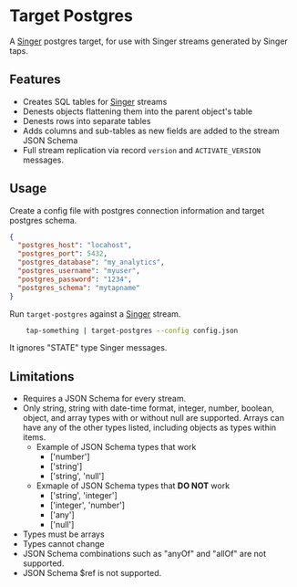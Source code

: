 # Target Postgres

A [Singer](https://singer.io/) postgres target, for use with Singer streams generated by Singer taps.

## Features

- Creates SQL tables for [Singer](https://singer.io) streams
- Denests objects flattening them into the parent object's table
- Denests rows into separate tables
- Adds columns and sub-tables as new fields are added to the stream JSON Schema
- Full stream replication via record `version` and `ACTIVATE_VERSION` messages.

## Usage

Create a config file with postgres connection information and target postgres schema.

```json
{
  "postgres_host": "locahost",
  "postgres_port": 5432,
  "postgres_database": "my_analytics",
  "postgres_username": "myuser",
  "postgres_password": "1234",
  "postgres_schema": "mytapname"
}
```

Run `target-postgres` against a [Singer](https://singer.io) stream.

```sh
	tap-something | target-postgres --config config.json
```

It ignores "STATE" type Singer messages.

## Limitations
- Requires a JSON Schema for every stream.
- Only string, string with date-time format, integer, number, boolean, object, and array types with or without null are supported. Arrays can have any of the other types listed, including objects as types within items. 
    - Example of JSON Schema types that work
        - ['number']
        - ['string']
        - ['string', 'null']
    - Exmaple of JSON Schema types that **DO NOT** work
        - ['string', 'integer']
        - ['integer', 'number']
        - ['any']
        - ['null']
- Types must be arrays
- Types cannot change
- JSON Schema combinations such as "anyOf" and "allOf" are not supported.
- JSON Schema $ref is not supported.